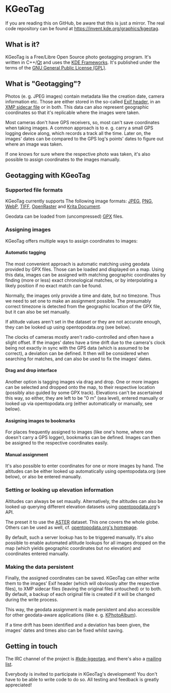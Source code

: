 # KGeoTag

If you are reading this on GitHub, be aware that this is just a mirror. The real code repository can be found at https://invent.kde.org/graphics/kgeotag.

## What is it?

KGeoTag is a Free/Libre Open Source photo geotagging program. It's written in C++/[Qt](https://www.qt.io/) and uses the [KDE Frameworks](https://api.kde.org/frameworks/). It's published under the terms of the [GNU General Public License (GPL)](https://www.gnu.org/licenses/#GPL).

## What is "Geotagging"?

Photos (e. g. JPEG images) contain metadata like the creation date, camera information etc. Those are either stored in the so-called [Exif header](https://en.wikipedia.org/wiki/Exif), in an [XMP sidecar file](https://en.wikipedia.org/wiki/Extensible_Metadata_Platform) or in both. This data can also represent geographic coordinates so that it's replicable where the images were taken.

Most cameras don't have GPS receivers, so, most can't save coordinates when taking images. A common approach is to e. g. carry a small GPS logging device along, which records a track all the time. Later on, the images' dates can be compared to the GPS log's points' dates to figure out where an image was taken.

If one knows for sure where the respective photo was taken, it's also possible to assign coordinates to the images manually.

## Geotagging with KGeoTag

### Supported file formats

KGeoTag currently supports The following image formats: [JPEG](https://en.wikipedia.org/wiki/JPEG), [PNG](https://en.wikipedia.org/wiki/Portable_Network_Graphics), [WebP](https://en.wikipedia.org/wiki/WebP), [TIFF](https://en.wikipedia.org/wiki/TIFF), [OpenRaster](https://en.wikipedia.org/wiki/OpenRaster) and [Krita Document](https://en.wikipedia.org/wiki/Krita).

Geodata can be loaded from (uncompressed) [GPX](https://en.wikipedia.org/wiki/GPS_Exchange_Format) files.

### Assigning images

KGeoTag offers multiple ways to assign coordinates to images:

#### Automatic tagging

The most convenient approach is automatic matching using geodata provided by GPX files. Those can be loaded and displayed on a map. Using this data, images can be assigned with matching geographic coordinates by finding (more or less) exact chronological matches, or by interpolating a likely position if no exact match can be found.

Normally, the images only provide a time and date, but no timezone. Thus we need to set one to make an assignment possible. The presumably correct timezone is detected from the geographic location of the GPX file, but it can also be set manually.

If altitude values aren't set in the dataset or they are not accurate enough, they can be looked up using opentopodata.org (see below).

The clocks of cameras mostly aren't radio-controlled and often have a slight offset. If the images' dates have a time drift due to the camera's clock being not exactly in sync with the GPS data (which is assumed to be correct), a deviation can be defined. It then will be considered when searching for matches, and can also be used to fix the images' dates.

#### Drag and drop interface

Another option is tagging images via drag and drop. One or more images can be selected and dropped onto the map, to their respective location (possibly also guided by some GPX track). Elevations can't be ascertained this way, so either, they are left to be "0 m" (sea level), entered manually or looked up via opentopodata.org (either automatically or manually, see below).

#### Assigning images to bookmarks

For places frequently assigned to images (like one's home, where one doesn't carry a GPS logger), bookmarks can be defined. Images can then be assigned to the respective coordinates easily.

#### Manual assignment

It's also possible to enter coordinates for one or more images by hand. The altitudes can be either looked up automatically using opentopodata.org (see below), or also be entered manually.

### Setting or looking up elevation information

Altitudes can always be set maually. Alternatively, the altitudes can also be looked up querying different elevation datasets using [opentopodata.org](https://www.opentopodata.org/)'s API.

The preset it to use the [ASTER](https://asterweb.jpl.nasa.gov/gdem.asp) dataset. This one covers the whole globe. Others can be used as well, cf. [opentopodata.org's homepage](https://www.opentopodata.org/#public-api).

By default, such a server lookup has to be triggered manually. It's also possible to enable automated altitude lookups for all images dropped on the map (which yields geographic coordinates but no elevation) and coordinates entered manually.

### Making the data persistent

Finally, the assigned coordinates can be saved. KGeoTag can either write them to the images' Exif header (which will obviously alter the respective files), to XMP sidecar files (leaving the original files untouched) or to both. By default, a backup of each original file is created if it will be changed during the write process.

This way, the geodata assignment is made persistent and also accessible for other geodata-aware applications (like e. g. [KPhotoAlbum](https://www.kphotoalbum.org/)).

If a time drift has been identified and a deviation has been given, the images' dates and times also can be fixed whilst saving.

## Getting in touch

The IRC channel of the project is [#kde-kgeotag](irc://irc.libera.chat/kde-kgeotag), and there's also a [mailing list](https://mail.kde.org/cgi-bin/mailman/listinfo/kgeotag/).

Everybody is invited to participate in KGeoTag's development! You don't have to be able to write code to do so. All testing and feedback is greatly appreciated!
